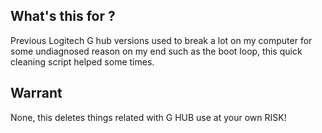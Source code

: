 ## What's this for ? 
Previous Logitech G hub versions used to break a lot on my computer for some undiagnosed reason on my end such as the boot loop, this quick cleaning script helped some times.


## Warrant
None, this deletes things related with G HUB use at your own RISK!
